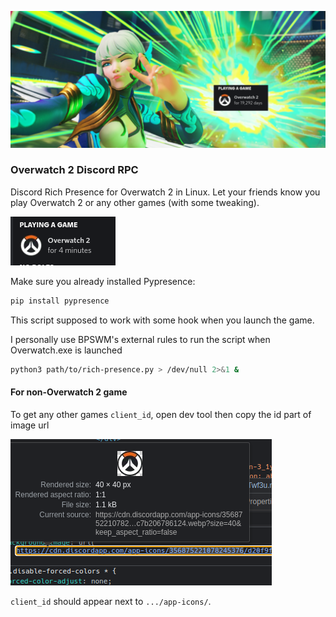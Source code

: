 ![](img/banner.png)

### Overwatch 2 Discord RPC

Discord Rich Presence for Overwatch 2 in Linux. Let your friends know you play Overwatch 2 or any other games (with some tweaking).

![](img/playing_status.png)

Make sure you already installed Pypresence:

```sh
pip install pypresence
```

This script supposed to work with some hook when you launch the game.

I personally use BPSWM's external rules to run the script when Overwatch.exe is launched

```sh
python3 path/to/rich-presence.py > /dev/null 2>&1 &
```

#### For non-Overwatch 2 game

To get any other games `client_id`, open dev tool then copy the id part of image url

![](img/dev_tool.png)

`client_id` should appear next to `.../app-icons/`.
